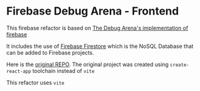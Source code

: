 # Firebase Debug Arena - Frontend

This firebase refactor is based on [The Debug Arena's implementation of firebase](https://www.youtube.com/watch?v=7jOq6SXBF-k)

It includes the use of [Firebase Firestore](https://firebase.google.com/docs/firestore) which is the NoSQL Database that can be added to Firebase projects.

Here is the [original REPO](https://github.com/the-debug-arena/Login-Auth-Firebase-ReactJS). The original project was created using `create-react-app` toolchain instead of `vite`

This refactor uses `vite`
